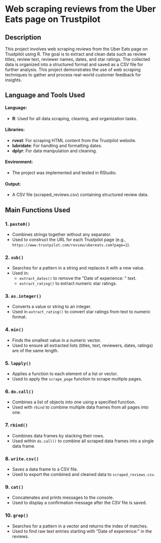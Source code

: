<h1> Web scraping reviews from the Uber Eats page on Trustpilot </h1>



<h2>Description</h2>

This project involves web scraping reviews from the Uber Eats page on Trustpilot using R. The goal is to extract and clean data such as review titles, review text, reviewer names, dates, and star ratings. The collected data is organized into a structured format and saved as a CSV file for further analysis. This project demonstrates the use of web scraping techniques to gather and process real-world customer feedback for insights.

<h2> Language and Tools Used </h2>

#### Language:

- **R**: Used for all data scraping, cleaning, and organization tasks.
  
#### Libraries:

- **rvest**: For scraping HTML content from the Trustpilot website.
- **lubridate**: For handling and formatting dates.
- **dplyr**: For data manipulation and cleaning.

#### Environment:

- The project was implemented and tested in RStudio.
  
#### Output:

- A CSV file (scraped_reviews.csv) containing structured review data.
  
<h2> Main Functions Used </h2>


### **1. `paste0()`**
- Combines strings together without any separator.
- Used to construct the URL for each Trustpilot page (e.g., `https://www.trustpilot.com/review/ubereats.com?page=1`).

### **2. `sub()`**
- Searches for a pattern in a string and replaces it with a new value.
- Used in:
  - `extract_dates()` to remove the "Date of experience: " text.
  - `extract_rating()` to extract numeric star ratings.

### **3. `as.integer()`**
- Converts a value or string to an integer.
- Used in `extract_rating()` to convert star ratings from text to numeric format.

### **4. `min()`**
- Finds the smallest value in a numeric vector.
- Used to ensure all extracted lists (titles, text, reviewers, dates, ratings) are of the same length.

### **5. `lapply()`**
- Applies a function to each element of a list or vector.
- Used to apply the `scrape_page` function to scrape multiple pages.

### **6. `do.call()`**
- Combines a list of objects into one using a specified function.
- Used with `rbind` to combine multiple data frames from all pages into one.

### **7. `rbind()`**
- Combines data frames by stacking their rows.
- Used within `do.call()` to combine all scraped data frames into a single data frame.

### **8. `write.csv()`**
- Saves a data frame to a CSV file.
- Used to export the combined and cleaned data to `scraped_reviews.csv`.

### **9. `cat()`**
- Concatenates and prints messages to the console.
- Used to display a confirmation message after the CSV file is saved.

### **10. `grep()`**
- Searches for a pattern in a vector and returns the index of matches.
- Used to find raw text entries starting with "Date of experience:" in the reviews.
